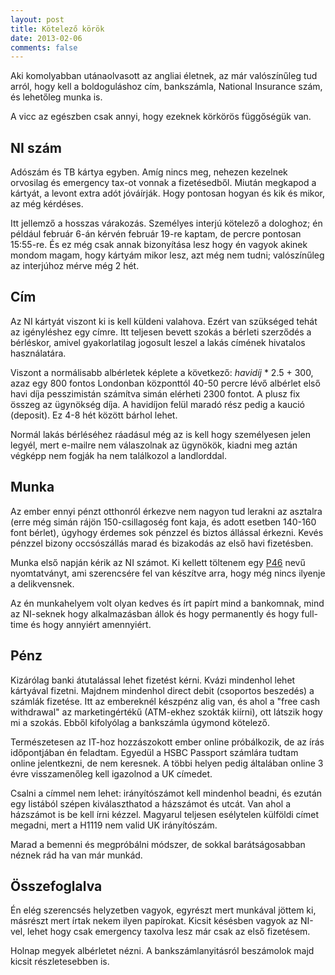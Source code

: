 ```yaml
---
layout: post
title: Kötelező körök
date: 2013-02-06
comments: false
---
```


<p>Aki komolyabban utánaolvasott az angliai életnek, az már valószínűleg tud arról, hogy kell a boldoguláshoz cím, bankszámla, National Insurance szám, és lehetőleg munka is.</p>
<p>A vicc az egészben csak annyi, hogy ezeknek körkörös függőségük van.</p>

<h2>NI szám</h2>
<p>Adószám és TB kártya egyben. Amíg nincs meg, nehezen kezelnek orvosilag és emergency tax-ot vonnak a fizetésedből. Miután megkapod a kártyát, a levont extra adót jóváírják. Hogy pontosan hogyan és kik és mikor, az még kérdéses.</p>
<p>Itt jellemző a hosszas várakozás. Személyes interjú kötelező a dologhoz; én például február 6-án kérvén február 19-re kaptam, de percre pontosan 15:55-re. És ez még csak annak bizonyítása lesz hogy én vagyok akinek mondom magam, hogy kártyám mikor lesz, azt még nem tudni; valószínűleg az interjúhoz mérve még 2 hét.</p>

<h2>Cím</h2>
<p>Az NI kártyát viszont ki is kell küldeni valahova. Ezért van szükséged tehát az igényléshez egy címre. Itt teljesen bevett szokás a bérleti szerződés a bérléskor, amivel gyakorlatilag jogosult leszel a lakás címének hivatalos használatára.</p>
 <p>Viszont a normálisabb albérletek képlete a következő: <em>havidíj</em>
 * 2.5 + 300, azaz egy 800 fontos Londonban központtól 40-50 percre lévő albérlet első havi díja pesszimistán számítva simán elérheti 2300 fontot. A plusz fix összeg az ügynökség díja. A havidíjon felül maradó rész pedig a kaució (deposit). Ez 4-8 hét között bárhol lehet.</p>
<p>Normál lakás bérléséhez ráadásul még az is kell hogy személyesen jelen legyél, mert e-mailre nem válaszolnak az ügynökök, kiadni meg aztán végképp nem fogják ha nem találkozol a landlorddal.</p>

<h2>Munka</h2>
<p>Az ember ennyi pénzt otthonról érkezve nem nagyon tud lerakni az asztalra (erre még simán rájön 150-csillagoség font kaja, és adott esetben 140-160 font bérlet), úgyhogy érdemes sok pénzzel és biztos állással érkezni. Kevés pénzzel bizony occsószállás marad és bizakodás az első havi fizetésben.</p>
 <p>Munka első napján kérik az NI számot. Ki kellett töltenem egy <a href="http://www.hmrc.gov.uk/working/forms/paye-forms.htm#6">P46</a>
 nevű nyomtatványt, ami szerencsére fel van készítve arra, hogy még nincs ilyenje a delikvensnek.</p>
 <p>Az én munkahelyem volt olyan kedves és írt papírt mind a bankomnak, mind az NI-seknek hogy alkalmazásban állok és hogy permanently és hogy full-time és hogy annyiért amennyiért.</p>

<h2>Pénz</h2>
<p>Kizárólag banki átutalással lehet fizetést kérni. Kvázi mindenhol lehet kártyával fizetni. Majdnem mindenhol direct debit (csoportos beszedés) a számlák fizetése. Itt az embereknél készpénz alig van, és ahol a "free cash withdrawal" az marketingértékű (ATM-ekhez szokták kiírni), ott látszik hogy mi a szokás. Ebből kifolyólag a bankszámla úgymond kötelező.</p>
 <p>Természetesen az IT-hoz hozzászokott ember online próbálkozik, de az írás időpontjában én feladtam. Egyedül a HSBC Passport számlára tudtam online jelentkezni, de nem keresnek. A többi helyen pedig általában online 3 évre visszamenőleg kell igazolnod a UK címedet.</p>
 <p>Csalni a címmel nem lehet: irányítószámot kell mindenhol beadni, és ezután egy listából szépen kiválaszthatod a házszámot és utcát. Van ahol a házszámot is be kell írni kézzel. Magyarul teljesen esélytelen külföldi címet megadni, mert a H1119 nem valid UK irányítószám.</p>
 <p>Marad a bemenni és megpróbálni módszer, de sokkal barátságosabban néznek rád ha van már munkád.</p>

<h2>Összefoglalva</h2>
<p>Én elég szerencsés helyzetben vagyok, egyrészt mert munkával jöttem ki, másrészt mert írtak nekem ilyen papírokat. Kicsit késésben vagyok az NI-vel, lehet hogy csak emergency taxolva lesz már csak az első fizetésem.</p>
 <p>Holnap megyek albérletet nézni. A bankszámlanyitásról beszámolok majd kicsit részletesebben is.</p>
